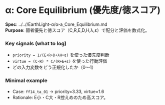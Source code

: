 # α: Core Equilibrium (優先度/徳スコア)

**Spec**: ../..//EarthLight-α/α-a_Core_Equilibrium.md  
**Purpose**: 弱者優先と徳スコア（C,R,E,D,H,λ,ε）で配分と評価を数式化。

### Key signals (what to log)
- `priority = 1/(E+R+D+λH+ε)` を使った優先度判断
- `virtue = (C-R) * C/(R+E+ε)` を使った行動評価
- どの入力変数をどう正規化したか（0〜1）

### Minimal example
- Case: `ff14_ta_01` → priority=3.33, virtue=1.6  
- Rationale: E小・C大・R控えめのため高スコア。

